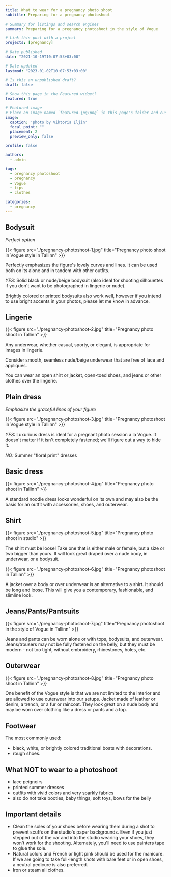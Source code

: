```yaml
---
title: What to wear for a pregnancy photo shoot
subtitle: Preparing for a pregnancy photoshoot

# Summary for listings and search engines
summary: Preparing for a pregnancy photoshoot in the style of Vogue

# Link this post with a project
projects: [pregnancy]

# Date published
date: "2021-10-19T10:07:53+03:00"

# Date updated
lastmod: "2023-01-02T10:07:53+03:00"

# Is this an unpublished draft?
draft: false

# Show this page in the Featured widget?
featured: true

# Featured image
# Place an image named `featured.jpg/png` in this page's folder and customize its options here.
image:
  caption: 'photo by Viktoria Iljin'
  focal_point: ""
  placement: 2
  preview_only: false

profile: false

authors:
  - admin

tags:
  - pregnancy photoshoot
  - pregnancy
  - Vogue
  - tips
  - clothes

categories:
  - pregnancy
---
```


## Bodysuit
_Perfect option_

{{< figure src="./pregnancy-photoshoot-1.jpg" title="Pregnancy photo shoot in Vogue style in Tallinn" >}}

Perfectly emphasizes the figure's lovely curves and lines. It can be used both on its alone and in tandem with other outfits. 

_YES:_ Solid black or nude/beige bodysuit (also ideal for shooting silhouettes if you don't want to be photographed in lingerie or nude).

Brightly colored or printed bodysuits also work well, however if you intend to use bright accents in your photos, please let me know in advance.

## Lingerie

{{< figure src="./pregnancy-photoshoot-2.jpg" title="Pregnancy photo shoot in Tallinn" >}}

Any underwear, whether casual, sporty, or elegant, is appropriate for images in lingerie. 

Consider smooth, seamless nude/beige underwear that are free of lace and appliqués. 

You can wear an open shirt or jacket, open-toed shoes, and jeans or other clothes over the lingerie.

## Plain dress
_Emphasize the graceful lines of your figure_

{{< figure src="./pregnancy-photoshoot-3.jpg" title="Pregnancy photoshoot in Vogue style in Tallinn" >}}

_YES:_ Luxurious dress is ideal for a pregnant photo session a la Vogue. 
It doesn't matter if it isn't completely fastened; we'll figure out a way to hide it.

_NO:_ Summer "floral print" dresses

## Basic dress

{{< figure src="./pregnancy-photoshoot-4.jpg" title="Pregnancy photo shoot in Tallinn" >}}

A standard noodle dress looks wonderful on its own and may also be the basis for an outfit with accessories, shoes, and outerwear.

## Shirt

{{< figure src="./pregnancy-photoshoot-5.jpg" title="Pregnancy photo shoot in studio" >}}

The shirt must be loose! Take one that is either male or female, but a size or two bigger than yours. It will look great draped over a nude body, in underwear, or a bodysuit.

{{< figure src="./pregnancy-photoshoot-6.jpg" title="Pregnancy photoshoot in Tallinn" >}}

A jacket over a body or over underwear is an alternative to a shirt. 
It should be long and loose. This will give you a contemporary, fashionable, and slimline look.

## Jeans/Pants/Pantsuits

{{< figure src="./pregnancy-photoshoot-7.jpg" title="Pregnancy photoshoot in the style of Vogue in Tallinn" >}}

Jeans and pants can be worn alone or with tops, bodysuits, and outerwear. 
Jeans/trousers may not be fully fastened on the belly, but they must be modern - not too tight, without embroidery, rhinestones, holes, etc.

## Outerwear

{{< figure src="./pregnancy-photoshoot-8.jpg" title="Pregnancy photo shoot in Tallinn" >}}

One benefit of the Vogue style is that we are not limited to the interior and are allowed to use outerwear into our setups. 
Jacket made of leather or denim, a trench, or a fur or raincoat. 
They look great on a nude body and may be worn over clothing like a dress or pants and a top.

## Footwear
The most commonly used:
- black, white, or brightly colored traditional boats with decorations.
- rough shoes.

## What NOT to wear to a photoshoot
- lace peignoirs
- printed summer dresses 
- outfits with vivid colors and very sparkly fabrics
- also do not take booties, baby things, soft toys, bows for the belly 

## Important details
- Clean the soles of your shoes before wearing them during a shot to prevent scuffs on the studio's paper backgrounds. Even if you just stepped out of the car and into the studio wearing your shoes, they won't work for the shooting. Alternately, you'll need to use painters tape to glue the sole.
- Natural colors and French or light pink should be used for the manicure. If we are going to take full-length shots with bare feet or in open shoes, a neutral pedicure is also preferred.
- Iron or steam all clothes.
